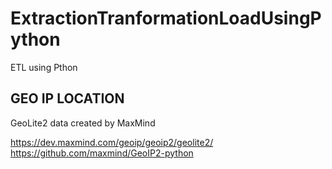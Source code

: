 # ExtractionTranformationLoadUsingPython
ETL using Pthon


## GEO IP LOCATION

GeoLite2 data created by MaxMind

https://dev.maxmind.com/geoip/geoip2/geolite2/
https://github.com/maxmind/GeoIP2-python

